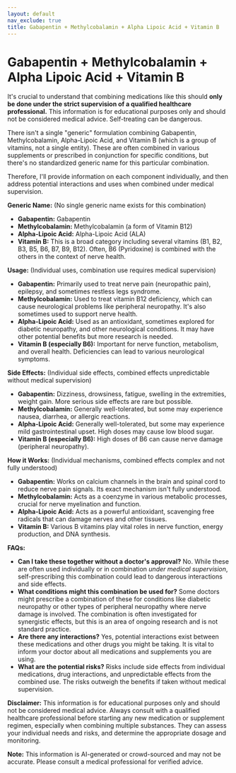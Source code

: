 ```yaml
---
layout: default
nav_exclude: true
title: Gabapentin + Methylcobalamin + Alpha Lipoic Acid + Vitamin B
---
```


# Gabapentin + Methylcobalamin + Alpha Lipoic Acid + Vitamin B

It's crucial to understand that combining medications like this should **only be done under the strict supervision of a qualified healthcare professional.**  This information is for educational purposes only and should not be considered medical advice.  Self-treating can be dangerous.

There isn't a single "generic" formulation combining Gabapentin, Methylcobalamin, Alpha-Lipoic Acid, and Vitamin B (which is a group of vitamins, not a single entity).  These are often combined in various supplements or prescribed in conjunction for specific conditions, but there's no standardized generic name for this particular combination.

Therefore, I'll provide information on each component individually, and then address potential interactions and uses when combined under medical supervision.

**Generic Name:**  (No single generic name exists for this combination)

* **Gabapentin:** Gabapentin
* **Methylcobalamin:** Methylcobalamin (a form of Vitamin B12)
* **Alpha-Lipoic Acid:** Alpha-Lipoic Acid (ALA)
* **Vitamin B:** This is a broad category including several vitamins (B1, B2, B3, B5, B6, B7, B9, B12).  Often, B6 (Pyridoxine) is combined with the others in the context of nerve health.


**Usage:** (Individual uses, combination use requires medical supervision)

* **Gabapentin:** Primarily used to treat nerve pain (neuropathic pain), epilepsy, and sometimes restless legs syndrome.
* **Methylcobalamin:** Used to treat vitamin B12 deficiency, which can cause neurological problems like peripheral neuropathy.  It's also sometimes used to support nerve health.
* **Alpha-Lipoic Acid:** Used as an antioxidant, sometimes explored for diabetic neuropathy, and other neurological conditions.  It may have other potential benefits but more research is needed.
* **Vitamin B (especially B6):** Important for nerve function, metabolism, and overall health.  Deficiencies can lead to various neurological symptoms.


**Side Effects:** (Individual side effects, combined effects unpredictable without medical supervision)

* **Gabapentin:** Dizziness, drowsiness, fatigue, swelling in the extremities, weight gain.  More serious side effects are rare but possible.
* **Methylcobalamin:** Generally well-tolerated, but some may experience nausea, diarrhea, or allergic reactions.
* **Alpha-Lipoic Acid:** Generally well-tolerated, but some may experience mild gastrointestinal upset.  High doses may cause low blood sugar.
* **Vitamin B (especially B6):** High doses of B6 can cause nerve damage (peripheral neuropathy).


**How it Works:** (Individual mechanisms, combined effects complex and not fully understood)

* **Gabapentin:** Works on calcium channels in the brain and spinal cord to reduce nerve pain signals. Its exact mechanism isn't fully understood.
* **Methylcobalamin:**  Acts as a coenzyme in various metabolic processes, crucial for nerve myelination and function.
* **Alpha-Lipoic Acid:** Acts as a powerful antioxidant, scavenging free radicals that can damage nerves and other tissues.
* **Vitamin B:** Various B vitamins play vital roles in nerve function, energy production, and DNA synthesis.


**FAQs:**

* **Can I take these together without a doctor's approval?**  No.  While these are often used individually or in combination *under medical supervision*, self-prescribing this combination could lead to dangerous interactions and side effects.
* **What conditions might this combination be used for?**  Some doctors might prescribe a combination of these for conditions like diabetic neuropathy or other types of peripheral neuropathy where nerve damage is involved.  The combination is often investigated for synergistic effects, but this is an area of ongoing research and is not standard practice.
* **Are there any interactions?**  Yes, potential interactions exist between these medications and other drugs you might be taking. It is vital to inform your doctor about all medications and supplements you are using.
* **What are the potential risks?**  Risks include side effects from individual medications, drug interactions, and unpredictable effects from the combined use.  The risks outweigh the benefits if taken without medical supervision.


**Disclaimer:** This information is for educational purposes only and should not be considered medical advice.  Always consult with a qualified healthcare professional before starting any new medication or supplement regimen, especially when combining multiple substances.  They can assess your individual needs and risks, and determine the appropriate dosage and monitoring.


**Note:** This information is AI-generated or crowd-sourced and may not be accurate. Please consult a medical professional for verified advice.